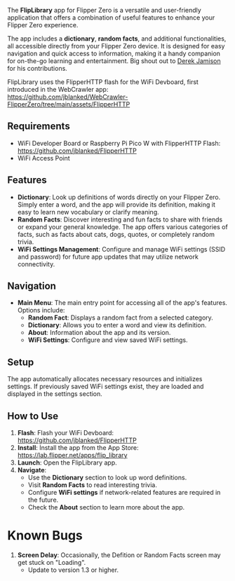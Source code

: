 The **FlipLibrary** app for Flipper Zero is a versatile and user-friendly application that offers a combination of useful features to enhance your Flipper Zero experience. 

The app includes a **dictionary**, **random facts**, and additional functionalities, all accessible directly from your Flipper Zero device. It is designed for easy navigation and quick access to information, making it a handy companion for on-the-go learning and entertainment. Big shout out to [Derek Jamison](https://github.com/jamisonderek) for his contributions. 

FlipLibrary uses the FlipperHTTP flash for the WiFi Devboard, first introduced in the WebCrawler app: https://github.com/jblanked/WebCrawler-FlipperZero/tree/main/assets/FlipperHTTP


## Requirements
- WiFi Developer Board or Raspberry Pi Pico W with FlipperHTTP Flash: https://github.com/jblanked/FlipperHTTP
- WiFi Access Point


## Features
- **Dictionary**: Look up definitions of words directly on your Flipper Zero. Simply enter a word, and the app will provide its definition, making it easy to learn new vocabulary or clarify meaning.
- **Random Facts**: Discover interesting and fun facts to share with friends or expand your general knowledge. The app offers various categories of facts, such as facts about cats, dogs, quotes, or completely random trivia.
- **WiFi Settings Management**: Configure and manage WiFi settings (SSID and password) for future app updates that may utilize network connectivity.

## Navigation
- **Main Menu**: The main entry point for accessing all of the app's features. Options include:
  - **Random Fact**: Displays a random fact from a selected category.
  - **Dictionary**: Allows you to enter a word and view its definition.
  - **About**: Information about the app and its version.
  - **WiFi Settings**: Configure and view saved WiFi settings.

## Setup
The app automatically allocates necessary resources and initializes settings. If previously saved WiFi settings exist, they are loaded and displayed in the settings section.

## How to Use
1. **Flash**: Flash your WiFi Devboard: https://github.com/jblanked/FlipperHTTP
2. **Install**: Install the app from the App Store: https://lab.flipper.net/apps/flip_library
3. **Launch**: Open the FlipLibrary app.
4. **Navigate**:
   - Use the **Dictionary** section to look up word definitions.
   - Visit **Random Facts** to read interesting trivia.
   - Configure **WiFi settings** if network-related features are required in the future.
   - Check the **About** section to learn more about the app.

# Known Bugs

1. **Screen Delay**: Occasionally, the Defition or Random Facts screen may get stuck on "Loading".
   - Update to version 1.3 or higher.
